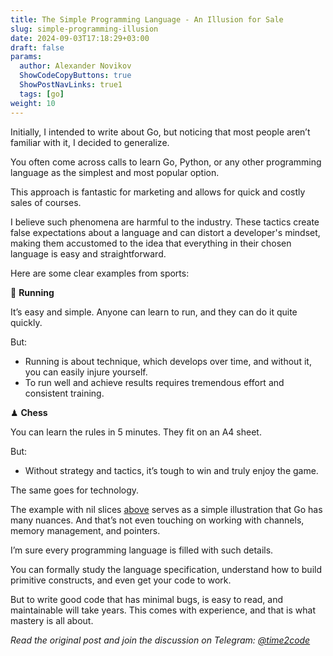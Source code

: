```yaml
---
title: The Simple Programming Language - An Illusion for Sale  
slug: simple-programming-illusion                 
date: 2024-09-03T17:18:29+03:00
draft: false                                  
params:
  author: Alexander Novikov                  
  ShowCodeCopyButtons: true
  ShowPostNavLinks: true1
  tags: [go]                
weight: 10                                   
---
```


Initially, I intended to write about Go, but noticing that most people aren’t familiar with it, I decided to generalize.

You often come across calls to learn Go, Python, or any other programming language as the simplest and most popular option.

This approach is fantastic for marketing and allows for quick and costly sales of courses.

I believe such phenomena are harmful to the industry. These tactics create false expectations about a language and can distort a developer's mindset, making them accustomed to the idea that everything in their chosen language is easy and straightforward.

Here are some clear examples from sports:

👟 **Running**

It’s easy and simple. Anyone can learn to run, and they can do it quite quickly.

But:

- Running is about technique, which develops over time, and without it, you can easily injure yourself. 
- To run well and achieve results requires tremendous effort and consistent training.

♟ **Chess**

You can learn the rules in 5 minutes. They fit on an A4 sheet.

But:

- Without strategy and tactics, it’s tough to win and truly enjoy the game.

The same goes for technology.

The example with nil slices [above](https://t.me/time2code/296) serves as a simple illustration that Go has many nuances. And that’s not even touching on working with channels, memory management, and pointers.

I’m sure every programming language is filled with such details.

You can formally study the language specification, understand how to build primitive constructs, and even get your code to work. 

But to write good code that has minimal bugs, is easy to read, and maintainable will take years. This comes with experience, and that is what mastery is all about.

*Read the original post and join the discussion on Telegram: [@time2code](https://t.me/time2code/297)*